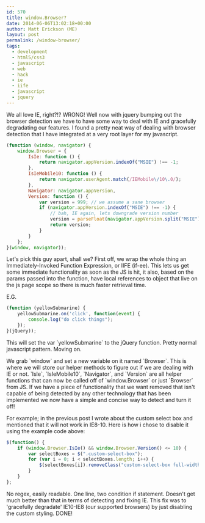 ```yaml
---
id: 570
title: window.Browser?
date: 2014-06-06T13:02:18+00:00
author: Matt Erickson (ME)
layout: post
permalink: /window-browser/
tags:
  - development
  - html5/css3
  - javascript
  - web
  - hack
  - ie
  - iife
  - javascript
  - jquery
---
```

We all love IE, right?!? WRONG! Well now with jquery bumping out the browser detection we have to have some way to deal with IE and gracefully degradating our features. I found a pretty neat way of dealing with browser detection that I have integrated at a very root layer for my javascript. 

```javascript
(function (window, navigator) {
    window.Browser = {
        IsIe: function () {
            return navigator.appVersion.indexOf("MSIE") !== -1;
        },
        IsIeMobile10: function () {
            return navigator.userAgent.match(/IEMobile\/10\.0/);
        },
        Navigator: navigator.appVersion,
        Version: function () {
            var version = 999; // we assume a sane browser
            if (navigator.appVersion.indexOf("MSIE") !== -1) {
                // bah, IE again, lets downgrade version number
                version = parseFloat(navigator.appVersion.split("MSIE")[1]);
                return version;
            }
        }
    };
}(window, navigator));
```

Let's pick this guy apart, shall we? First off, we wrap the whole thing an Immediately-Invoked Function Expression, or IIFE (if-ee). This lets us get some immediate functionality as soon as the JS is hit, it also, based on the params passed into the function, have local references to object that live on the js page scope so there is much faster retrieval time. 


  
E.G.
  


```javascript
(function (yellowSubmarine) {
    yellowSubmarine.on('click', function(event) {
        console.log("do click things");
    });
}(jQuery));
```

This will set the var \`yellowSubmarine\` to the jQuery function. Pretty normal javascript pattern. Moving on.


  

  
We grab \`window\` and set a new variable on it named \`Browser\`. This is where we will store our helper methods to figure out if we are dealing with IE or not. \`IsIe\`, \`IsIeMobile10\`, \`Navigator\`, and \`Version\` are all helper functions that can now be called off of \`window.Browser\` or just \`Browser\` from JS. If we have a piece of functionality that we want removed that isn't capable of being detected by any other technology that has been implemented we now have a simple and concise way to detect and turn it off!
  

  
For example; in the previous post I wrote about the custom select box and mentioned that it will not work in IE8-10. Here is how i chose to disable it using the example code above: 

```javascript
$(function() {
    if (window.Browser.IsIe() && window.Browser.Version() <= 10) {
        var selectBoxes = $(".custom-select-box");
        for (var i = 0; i < selectBoxes.length; i++) {
            $(selectBoxes[i]).removeClass("custom-select-box full-width").attr("style", "width:100%").find("select").removeClass("form-control").attr("style", "width:100%");
        }
    }
};
```

No regex, easily readable. One line, two condition if statement. Doesn't get much better than that in terms of detecting and fixing IE. This fix was to 'gracefully degradate' IE10-IE8 (our supported browsers) by just disabling the custom styling. DONE!